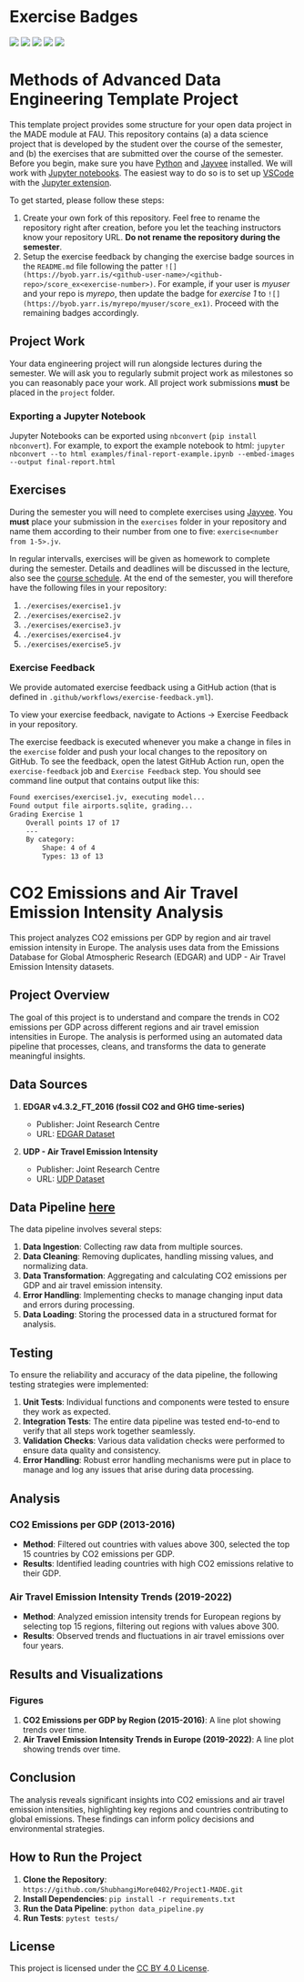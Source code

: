# Exercise Badges

![](https://byob.yarr.is/ShubhangiMore0402/Project1-MADE/score_ex1) ![](https://byob.yarr.is/ShubhangiMore0402/Project1-MADE/score_ex2) ![](https://byob.yarr.is/ShubhangiMore0402/Project1-MADE/score_ex3) ![](https://byob.yarr.is/ShubhangiMore0402/Project1-MADE/score_ex4) ![](https://byob.yarr.is/ShubhangiMore0402/Project1-MADE/score_ex5)

# Methods of Advanced Data Engineering Template Project

This template project provides some structure for your open data project in the MADE module at FAU.
This repository contains (a) a data science project that is developed by the student over the course of the semester, and (b) the exercises that are submitted over the course of the semester.
Before you begin, make sure you have [Python](https://www.python.org/) and [Jayvee](https://github.com/jvalue/jayvee) installed. We will work with [Jupyter notebooks](https://jupyter.org/). The easiest way to do so is to set up [VSCode](https://code.visualstudio.com/) with the [Jupyter extension](https://marketplace.visualstudio.com/items?itemName=ms-toolsai.jupyter).

To get started, please follow these steps:
1. Create your own fork of this repository. Feel free to rename the repository right after creation, before you let the teaching instructors know your repository URL. **Do not rename the repository during the semester**.
2. Setup the exercise feedback by changing the exercise badge sources in the `README.md` file following the patter `![](https://byob.yarr.is/<github-user-name>/<github-repo>/score_ex<exercise-number>)`. 
For example, if your user is _myuser_ and your repo is _myrepo_, then update the badge for _exercise 1_ to `![](https://byob.yarr.is/myrepo/myuser/score_ex1)`. Proceed with the remaining badges accordingly.


## Project Work
Your data engineering project will run alongside lectures during the semester. We will ask you to regularly submit project work as milestones so you can reasonably pace your work. All project work submissions **must** be placed in the `project` folder.

### Exporting a Jupyter Notebook
Jupyter Notebooks can be exported using `nbconvert` (`pip install nbconvert`). For example, to export the example notebook to html: `jupyter nbconvert --to html examples/final-report-example.ipynb --embed-images --output final-report.html`


## Exercises
During the semester you will need to complete exercises using [Jayvee](https://github.com/jvalue/jayvee). You **must** place your submission in the `exercises` folder in your repository and name them according to their number from one to five: `exercise<number from 1-5>.jv`.

In regular intervalls, exercises will be given as homework to complete during the semester. Details and deadlines will be discussed in the lecture, also see the [course schedule](https://made.uni1.de/). At the end of the semester, you will therefore have the following files in your repository:

1. `./exercises/exercise1.jv`
2. `./exercises/exercise2.jv`
3. `./exercises/exercise3.jv`
4. `./exercises/exercise4.jv`
5. `./exercises/exercise5.jv`

### Exercise Feedback
We provide automated exercise feedback using a GitHub action (that is defined in `.github/workflows/exercise-feedback.yml`). 

To view your exercise feedback, navigate to Actions -> Exercise Feedback in your repository.

The exercise feedback is executed whenever you make a change in files in the `exercise` folder and push your local changes to the repository on GitHub. To see the feedback, open the latest GitHub Action run, open the `exercise-feedback` job and `Exercise Feedback` step. You should see command line output that contains output like this:

```sh
Found exercises/exercise1.jv, executing model...
Found output file airports.sqlite, grading...
Grading Exercise 1
	Overall points 17 of 17
	---
	By category:
		Shape: 4 of 4
		Types: 13 of 13
```
# CO2 Emissions and Air Travel Emission Intensity Analysis

This project analyzes CO2 emissions per GDP by region and air travel emission intensity in Europe. The analysis uses data from the Emissions Database for Global Atmospheric Research (EDGAR) and UDP - Air Travel Emission Intensity datasets.

## Project Overview

The goal of this project is to understand and compare the trends in CO2 emissions per GDP across different regions and air travel emission intensities in Europe. The analysis is performed using an automated data pipeline that processes, cleans, and transforms the data to generate meaningful insights.

## Data Sources

1. **EDGAR v4.3.2_FT_2016 (fossil CO2 and GHG time-series)**
   - Publisher: Joint Research Centre
   - URL: [EDGAR Dataset](https://jeodpp.jrc.ec.europa.eu/ftp/jrc-opendata/EDGAR/datasets/v432_FT2016/EDGARv432_FT2016_CO2_per_GDP_emissions_1970-2016.csv)

2. **UDP - Air Travel Emission Intensity**
   - Publisher: Joint Research Centre
   - URL: [UDP Dataset](https://urban.jrc.ec.europa.eu/api/udp/v2/en/data/?databrick_id=739&nutslevel=0&ts=TOURISM&nutsversion=-1&mpx=1&nutslevel=9&format=csv)

## Data Pipeline [here](https://github.com/ShubhangiMore0402/Project1-MADE/blob/main/project/auto_datapipeline.py)
The data pipeline involves several steps:
1. **Data Ingestion**: Collecting raw data from multiple sources.
2. **Data Cleaning**: Removing duplicates, handling missing values, and normalizing data.
3. **Data Transformation**: Aggregating and calculating CO2 emissions per GDP and air travel emission intensity.
4. **Error Handling**: Implementing checks to manage changing input data and errors during processing.
5. **Data Loading**: Storing the processed data in a structured format for analysis.

## Testing
To ensure the reliability and accuracy of the data pipeline, the following testing strategies were implemented:
1. **Unit Tests**: Individual functions and components were tested to ensure they work as expected.
2. **Integration Tests**: The entire data pipeline was tested end-to-end to verify that all steps work together seamlessly.
3. **Validation Checks**: Various data validation checks were performed to ensure data quality and consistency.
4. **Error Handling**: Robust error handling mechanisms were put in place to manage and log any issues that arise during data processing.

## Analysis
### CO2 Emissions per GDP (2013-2016)
- **Method**: Filtered out countries with values above 300, selected the top 15 countries by CO2 emissions per GDP.
- **Results**: Identified leading countries with high CO2 emissions relative to their GDP.

### Air Travel Emission Intensity Trends (2019-2022)
- **Method**: Analyzed emission intensity trends for European regions by selecting top 15 regions, filtering out regions with values above 300.
- **Results**: Observed trends and fluctuations in air travel emissions over four years.

## Results and Visualizations
### Figures
1. **CO2 Emissions per GDP by Region (2015-2016)**: A line plot showing trends over time.
2. **Air Travel Emission Intensity Trends in Europe (2019-2022)**: A line plot showing trends over time.

## Conclusion
The analysis reveals significant insights into CO2 emissions and air travel emission intensities, highlighting key regions and countries contributing to global emissions. These findings can inform policy decisions and environmental strategies.

## How to Run the Project
1. **Clone the Repository**: `https://github.com/ShubhangiMore0402/Project1-MADE.git`
2. **Install Dependencies**: `pip install -r requirements.txt`
3. **Run the Data Pipeline**: `python data_pipeline.py`
4. **Run Tests**: `pytest tests/`

## License
This project is licensed under the [CC BY 4.0 License](LICENSE).




